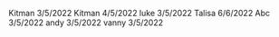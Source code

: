 Kitman 3/5/2022
Kitman 4/5/2022
luke 3/5/2022
Talisa 6/6/2022
Abc 3/5/2022
andy 3/5/2022
vanny 3/5/2022